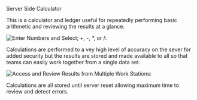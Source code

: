 Server Side Calculator

This is a calculator and ledger useful for repeatedly performing basic arithmetic and reviewing the results at a glance.

![Enter Numbers and Select; +, -, *, or /:](.images/calculatorBasic.png)
<!-- photo goes here -->

Calculations are performed to a vey high level of accuracy on the sever for added security but the results are stored and made available to all so that teams can easily work together from a single data set.

![Access and Review Results from Multiple Work Stations:](images/calculatoUsed.png)
<!-- photo goes here -->

Calculations are all stored until server reset allowing maximum time to review and detect errors.
